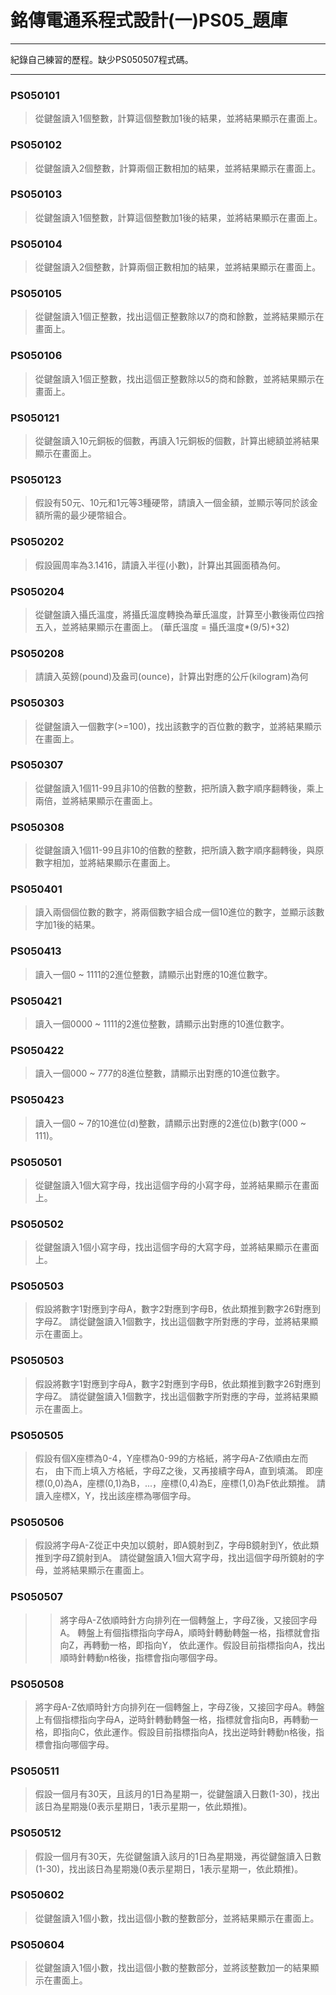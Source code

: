 # 銘傳電通系程式設計(一)PS05_題庫
----

紀錄自己練習的歷程。缺少PS050507程式碼。

----
### PS050101	
> 從鍵盤讀入1個整數，計算這個整數加1後的結果，並將結果顯示在畫面上。

### PS050102
> 從鍵盤讀入2個整數，計算兩個正數相加的結果，並將結果顯示在畫面上。

### PS050103
> 從鍵盤讀入1個整數，計算這個整數加1後的結果，並將結果顯示在畫面上。

### PS050104
> 從鍵盤讀入2個整數，計算兩個正數相加的結果，並將結果顯示在畫面上。

### PS050105
> 從鍵盤讀入1個正整數，找出這個正整數除以7的商和餘數，並將結果顯示在畫面上。

### PS050106
> 從鍵盤讀入1個正整數，找出這個正整數除以5的商和餘數，並將結果顯示在畫面上。

### PS050121
>從鍵盤讀入10元銅板的個數，再讀入1元銅板的個數，計算出總額並將結果顯示在畫面上。

### PS050123
> 假設有50元、10元和1元等3種硬幣，請讀入一個金額，並顯示等同於該金額所需的最少硬幣組合。

### PS050202
> 假設圓周率為3.1416，請讀入半徑(小數)，計算出其圓面積為何。

### PS050204
> 從鍵盤讀入攝氏溫度，將攝氏溫度轉換為華氏溫度，計算至小數後兩位四捨五入，並將結果顯示在畫面上。
(華氏溫度 = 攝氏溫度*(9/5)+32) 

### PS050208
> 請讀入英鎊(pound)及盎司(ounce)，計算出對應的公斤(kilogram)為何

### PS050303
> 從鍵盤讀入一個數字(>=100)，找出該數字的百位數的數字，並將結果顯示在畫面上。

### PS050307	
> 從鍵盤讀入1個11-99且非10的倍數的整數，把所讀入數字順序翻轉後，乘上兩倍，並將結果顯示在畫面上。

### PS050308
> 從鍵盤讀入1個11-99且非10的倍數的整數，把所讀入數字順序翻轉後，與原數字相加，並將結果顯示在畫面上。

### PS050401
> 讀入兩個個位數的數字，將兩個數字組合成一個10進位的數字，並顯示該數字加1後的結果。

### PS050413
> 讀入一個0 ~ 1111的2進位整數，請顯示出對應的10進位數字。

### PS050421
> 讀入一個0000 ~ 1111的2進位整數，請顯示出對應的10進位數字。

### PS050422
> 讀入一個000 ~ 777的8進位整數，請顯示出對應的10進位數字。

### PS050423
> 讀入一個0 ~ 7的10進位(d)整數，請顯示出對應的2進位(b)數字(000 ~ 111)。

### PS050501
> 從鍵盤讀入1個大寫字母，找出這個字母的小寫字母，並將結果顯示在畫面上。

### PS050502
> 從鍵盤讀入1個小寫字母，找出這個字母的大寫字母，並將結果顯示在畫面上。

### PS050503
> 假設將數字1對應到字母A，數字2對應到字母B，依此類推到數字26對應到字母Z。
請從鍵盤讀入1個數字，找出這個數字所對應的字母，並將結果顯示在畫面上。

### PS050503
> 假設將數字1對應到字母A，數字2對應到字母B，依此類推到數字26對應到字母Z。 
請從鍵盤讀入1個數字，找出這個數字所對應的字母，並將結果顯示在畫面上。 

### PS050505
> 假設有個X座標為0-4，Y座標為0-99的方格紙，將字母A-Z依順由左而右，
由下而上填入方格紙，字母Z之後，又再接續字母A，直到填滿。 
即座標(0,0)為A，座標(0,1)為B，...，座標(0,4)為E，座標(1,0)為F依此類推。 
請讀入座標X，Y，找出該座標為哪個字母。 

### PS050506	
> 假設將字母A-Z從正中央加以鏡射，即A鏡射到Z，字母B鏡射到Y，依此類推到字母Z鏡射到A。
請從鍵盤讀入1個大寫字母，找出這個字母所鏡射的字母，並將結果顯示在畫面上。

### PS050507
>> 將字母A-Z依順時針方向排列在一個轉盤上，字母Z後，又接回字母A。 
轉盤上有個指標指向字母A，順時針轉動轉盤一格，指標就會指向Z，再轉動一格，即指向Y，
依此運作。假設目前指標指向A，找出順時針轉動n格後，指標會指向哪個字母。 

### PS050508
> 將字母A-Z依順時針方向排列在一個轉盤上，字母Z後，又接回字母A。轉盤上有個指標指向字母A，逆時針轉動轉盤一格，指標就會指向B，再轉動一格，即指向C，依此運作。假設目前指標指向A，找出逆時針轉動n格後，指標會指向哪個字母。

### PS050511
> 假設一個月有30天，且該月的1日為星期一，從鍵盤讀入日數(1-30)，找出該日為星期幾(0表示星期日，1表示星期一，依此類推)。

### PS050512
> 假設一個月有30天，先從鍵盤讀入該月的1日為星期幾，再從鍵盤讀入日數(1-30)，找出該日為星期幾(0表示星期日，1表示星期一，依此類推)。

### PS050602
> 從鍵盤讀入1個小數，找出這個小數的整數部分，並將結果顯示在畫面上。

### PS050604
> 從鍵盤讀入1個小數，找出這個小數的整數部分，並將該整數加一的結果顯示在畫面上。
